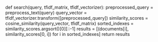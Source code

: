 
def search(query, tfidf_matrix, tfidf_vectorizer):
    preprocessed_query = preprocess_text(query)
    query_vector = tfidf_vectorizer.transform([preprocessed_query])
    similarity_scores = cosine_similarity(query_vector, tfidf_matrix)
    sorted_indexes = similarity_scores.argsort()[0][::-1]
    results = [(documents[i], similarity_scores[0, i]) for i in sorted_indexes]
    return results


